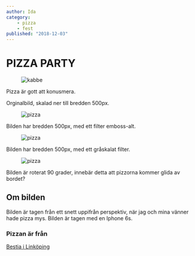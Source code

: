 ```yaml
---
author: Ida
category:
    - pizza
    - fest
published: "2018-12-03"
---
```

PIZZA PARTY
==================================
<figure class="figure">
    <img src="cimage/img.php?src=pizza.png&width=500" alt="kabbe">
</figure>

Pizza är gott att konusmera.

<!--more-->

Orginalbild, skalad ner till bredden 500px.

<figure class="figure">
    <img src="cimage/img.php?src=pizza.png&width=500&convolve=emboss-alt" alt="pizza">
</figure>

Bilden har bredden 500px, med ett filter emboss-alt.

<figure class="figure">
    <img src="cimage/img.php?src=pizza.png&width=500&f=grayscale" alt="pizza">
</figure>

Bilden har bredden 500px, med ett gråskalat filter.

<figure class="figure left w67">
    <img src="cimage/img.php?src=pizza.png&width=500&r=-90" alt="pizza">
</figure>

Bilden är roterat 90 grader, innebär detta att pizzorna kommer glida av bordet?

Om bilden
-----------------------------------

Bilden är tagen från ett snett uppifrån perspektiv, när jag och mina vänner hade pizza mys. Bilden är tagen med en Iphone 6s.



### Pizzan är från

[Bestia i Linköping](https://www.bestialkpg.se/)
